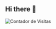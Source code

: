 ## Hi there 👋
![Contador de Visitas](https://komarev.com/ghpvc/?username=marcosgp7&label=Visitas&color=39FF14&style=for-the-badge)
<!--
**marcosgp7/marcosgp7** is a ✨ _special_ ✨ repository because its `README.md` (this file) appears on your GitHub profile.

Here are some ideas to get you started:

- 🔭 I’m currently working on ...
- 🌱 I’m currently learning ...
- 👯 I’m looking to collaborate on ...
- 🤔 I’m looking for help with ...
- 💬 Ask me about ...
- 📫 How to reach me: ...
- 😄 Pronouns: ...
- ⚡ Fun fact: ...
-->
